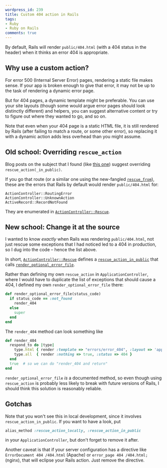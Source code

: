 ```yaml
---
wordpress_id: 239
title: Custom 404 action in Rails
tags:
- Ruby
- Ruby on Rails
comments: true
---
```

By default, Rails will render <code>public/404.html</code> (with a 404 status in the header) when it thinks an error 404 is appropriate.

## Why use a custom action?

For error 500 (Internal Server Error) pages, rendering a static file makes sense. If your app is broken enough to give that error, it may not be up to the task of rendering a dynamic error page.

But for 404 pages, a dynamic template might be preferable. You can use your site layouts (though some would argue error pages should look distinctly different) and helpers, you can suggest alternative content or try to figure out where they wanted to go, and so on.

<!--more-->

Note that even when your 404 page is a static HTML file, it is still rendered by Rails (after failing to match a route, or some other error), so replacing it with a dynamic action adds less overhead than you might assume.

## Old school: Overriding <code>rescue_action</code>

Blog posts on the subject that I found (like <a href="http://coderkitty.sweetperceptions.com/2008/7/6/meaningful-404s-and-500s">this one</a>) suggest overriding <code>rescue_action(_in_public)</code>.

If you go that route (or a similar one using the new-fangled <a href="http://ryandaigle.com/articles/2007/9/24/what-s-new-in-edge-rails-better-exception-handling"><code>rescue_from</code></a>), these are the errors that Rails by default would render <code>public/404.html</code> for:

    ActionController::RoutingError
    ActionController::UnknownAction
    ActiveRecord::RecordNotFound

They are enumerated in <a href="http://github.com/rails/rails/tree/v2.1.0/actionpack/lib/action_controller/rescue.rb#L16-18"><code>ActionController::Rescue</code></a>.

## New school: Change it at the source

I wanted to know <em>exactly</em> when Rails was rendering <code>public/404.html</code>, not just rescue some exceptions that I had noticed led to a 404 in production, so I dug into the code – hence the list above.

In short, <a href="http://github.com/rails/rails/tree/v2.1.0/actionpack/lib/action_controller/rescue.rb"><code>ActionController::Rescue</code></a> defines a <a href="http://github.com/rails/rails/tree/v2.1.0/actionpack/lib/action_controller/rescue.rb#L148-150"><code>rescue_action_in_public</code></a> that calls <a href="http://github.com/rails/rails/tree/v2.1.0/actionpack/lib/action_controller/rescue.rb#L156-164"><code>render_optional_error_file</code></a>.

Rather than defining my own <code>rescue_action</code> in <code>ApplicationController</code>, where I would have to duplicate the list of exceptions that should cause a 404, I defined my own <code>render_optional_error_file</code> there:

``` ruby
def render_optional_error_file(status_code)
  if status_code == :not_found
    render_404
  else
    super
  end
end
```

The <code>render_404</code> method can look something like

``` ruby
def render_404
  respond_to do |type|
    type.html { render :template => "errors/error_404", :layout => 'application', :status => 404 }
    type.all  { render :nothing => true, :status => 404 }
  end
  true  # so we can do "render_404 and return"
end
```

<code>render_optional_error_file</code> <em>is</em> a documented method, so even though using <code>rescue_action</code> is probably less likely to break with future versions of Rails, I should think this solution is reasonably reliable.

## Gotchas

Note that you won't see this in local development, since it involves <code>rescue_action_in_public</code>. If you want to have a look, put

``` ruby
alias_method :rescue_action_locally, :rescue_action_in_public
```
in your <code>ApplicationController</code>, but don't forget to remove it after.

Another caveat is that if your server configuration has a directive like <code>ErrorDocument 404 /404.html</code> (Apache) or <code>error_page  404 /404.html;</code> (nginx), that will eclipse your Rails action. Just remove the directive.
